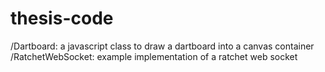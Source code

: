 # thesis-code

/Dartboard: a javascript class to draw a dartboard into a canvas container
/RatchetWebSocket: example implementation of a ratchet web socket
